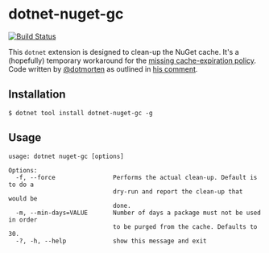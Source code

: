 # dotnet-nuget-gc

[![Build Status](https://terrajobst.visualstudio.com/dotnet-nuget-gc/_apis/build/status/terrajobst.dotnet-nuget-gc?branchName=master)](https://terrajobst.visualstudio.com/dotnet-nuget-gc/_build/latest?definitionId=15)

This `dotnet` extension is designed to clean-up the NuGet cache. It's a
(hopefully) temporary workaround for the [missing cache-expiration
policy][nuget-issue]. Code written by [@dotmorten] as outlined in [his
comment][code-origin].

[@dotmorten]: https://githun.com/dotMorten
[nuget-issue]: https://github.com/NuGet/Home/issues/4980
[code-origin]: https://github.com/NuGet/Home/issues/4980#issuecomment-432512640

## Installation

    $ dotnet tool install dotnet-nuget-gc -g

## Usage

    usage: dotnet nuget-gc [options]

    Options:
      -f, --force                Performs the actual clean-up. Default is to do a
                                 dry-run and report the clean-up that would be
                                 done.
      -m, --min-days=VALUE       Number of days a package must not be used in order
                                 to be purged from the cache. Defaults to 30.
      -?, -h, --help             show this message and exit
